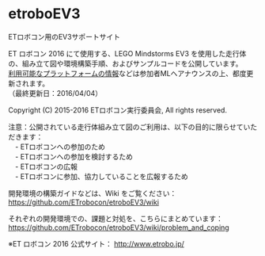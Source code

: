 # etroboEV3
ETロボコン用のEV3サポートサイト

ET ロボコン 2016 にて使用する、LEGO Mindstorms EV3 を使用した走行体の、組み立て図や環境構築手順、およびサンプルコードを公開しています。  
[利用可能なプラットフォームの情報](https://github.com/ETrobocon/etroboEV3/wiki)などは参加者MLへアナウンスの上、都度更新されます。  
（最終更新日：2016/04/04）  

Copyright (C) 2015-2016 ETロボコン実行委員会, All rights reserved.

注意：公開されている走行体組み立て図のご利用は、以下の目的に限らせていただきます：  
　- ETロボコンへの参加のため  
　- ETロボコンへの参加を検討するため  
　- ETロボコンの広報  
　- ETロボコンに参加、協力していることを広報するため  

開発環境の構築ガイドなどは、Wiki をご覧ください： https://github.com/ETrobocon/etroboEV3/wiki

それぞれの開発環境での、課題と対処を、こちらにまとめています： https://github.com/ETrobocon/etroboEV3/wiki/problem_and_coping

※ET ロボコン 2016 公式サイト： http://www.etrobo.jp/


